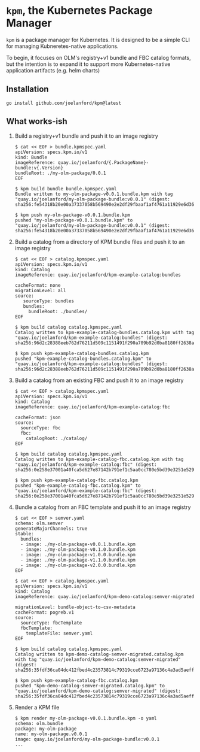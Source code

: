 # `kpm`, the Kubernetes Package Manager

`kpm` is a package manager for Kubernetes. It is designed to be a simple CLI for managing
Kubneretes-native applications.

To begin, it focuses on OLM's registry+v1 bundle and FBC catalog formats, but the intention
is to expand it to support more Kubernetes-native application artifacts (e.g. helm charts)

## Installation

```console
go install github.com/joelanford/kpm@latest
```

## What works-ish

1. Build a registry+v1 bundle and push it to an image registry

   ```
   $ cat << EOF > bundle.kpmspec.yaml
   apiVersion: specs.kpm.io/v1
   kind: Bundle
   imageReference: quay.io/joelanford/{.PackageName}-bundle:v{.Version}
   bundleRoot: ./my-olm-package/0.0.1
   EOF

   $ kpm build bundle bundle.kpmspec.yaml
   Bundle written to my-olm-package-v0.0.1.bundle.kpm with tag "quay.io/joelanford/my-olm-package-bundle:v0.0.1" (digest: sha256:fe54318b20e00a37337058b569490e2e2df29fbaaf1af4761a11929e6d364ace)

   $ kpm push my-olm-package-v0.0.1.bundle.kpm
   pushed "my-olm-package-v0.0.1.bundle.kpm" to "quay.io/joelanford/my-olm-package-bundle:v0.0.1" (digest: sha256:fe54318b20e00a37337058b569490e2e2df29fbaaf1af4761a11929e6d364ace)
   ```

2. Build a catalog from a directory of KPM bundle files and push it to an image registry

   ```
   $ cat << EOF > catalog.kpmspec.yaml
   apiVersion: specs.kpm.io/v1
   kind: Catalog
   imageReference: quay.io/joelanford/kpm-example-catalog:bundles

   cacheFormat: none
   migrationLevel: all
   source:
      sourceType: bundles
      bundles:
        bundleRoot: ./bundles/
   EOF
   
   $ kpm build catalog catalog.kpmspec.yaml
   Catalog written to kpm-example-catalog-bundles.catalog.kpm with tag "quay.io/joelanford/kpm-example-catalog:bundles" (digest: sha256:96d2c28388eeb762d76211d509c1151491f290a709b92d0ba8180ff2638adcee)
   
   $ kpm push kpm-example-catalog-bundles.catalog.kpm
   pushed "kpm-example-catalog-bundles.catalog.kpm" to "quay.io/joelanford/kpm-example-catalog:bundles" (digest: sha256:96d2c28388eeb762d76211d509c1151491f290a709b92d0ba8180ff2638adcee)
   ```

2. Build a catalog from an existing FBC and push it to an image registry

   ```
   $ cat << EOF > catalog.kpmspec.yaml
   apiVersion: specs.kpm.io/v1
   kind: Catalog
   imageReference: quay.io/joelanford/kpm-example-catalog:fbc

   cacheFormat: json
   source:
     sourceType: fbc
     fbc:
       catalogRoot: ./catalog/
   EOF

   $ kpm build catalog catalog.kpmspec.yaml
   Catalog written to kpm-example-catalog-fbc.catalog.kpm with tag "quay.io/joelanford/kpm-example-catalog:fbc" (digest: sha256:0e258e37001a40fca5d627e87142b791ef1c5aa0cc780e5bd39e3251e52901d2)

   $ kpm push kpm-example-catalog-fbc.catalog.kpm
   pushed "kpm-example-catalog-fbc.catalog.kpm" to "quay.io/joelanford/kpm-example-catalog:fbc" (digest: sha256:0e258e37001a40fca5d627e87142b791ef1c5aa0cc780e5bd39e3251e52901d2)
   ```

3. Bundle a catalog from an FBC template and push it to an image registry

   ```
   $ cat << EOF > semver.yaml
   schema: olm.semver
   generateMajorChannels: true
   stable:
     bundles:
     - image: ./my-olm-package-v0.0.1.bundle.kpm
     - image: ./my-olm-package-v0.1.0.bundle.kpm
     - image: ./my-olm-package-v1.0.0.bundle.kpm
     - image: ./my-olm-package-v1.1.0.bundle.kpm
     - image: ./my-olm-package-v2.0.0.bundle.kpm
   EOF

   $ cat << EOF > catalog.kpmspec.yaml
   apiVersion: specs.kpm.io/v1
   kind: Catalog
   imageReference: quay.io/joelanford/kpm-demo-catalog:semver-migrated

   migrationLevel: bundle-object-to-csv-metadata
   cacheFormat: pogreb.v1
   source:
     sourceType: fbcTemplate
     fbcTemplate:
       templateFile: semver.yaml
   EOF

   $ kpm build catalog catalog.kpmspec.yaml
   Catalog written to kpm-demo-catalog-semver-migrated.catalog.kpm with tag "quay.io/joelanford/kpm-demo-catalog:semver-migrated" (digest: sha256:35fdf36ca04dc412fbed4c23573814c79319cce6723a97136c4a3ad5aeff4941)

   $ kpm push kpm-example-catalog-fbc.catalog.kpm
   pushed "kpm-demo-catalog-semver-migrated.catalog.kpm" to "quay.io/joelanford/kpm-demo-catalog:semver-migrated" (digest: sha256:35fdf36ca04dc412fbed4c23573814c79319cce6723a97136c4a3ad5aeff4941)
   ```

4. Render a KPM file

   ```
   $ kpm render my-olm-package-v0.0.1.bundle.kpm -o yaml
   schema: olm.bundle
   package: my-olm-package
   name: my-olm-package.v0.0.1
   image: quay.io/joelanford/my-olm-package-bundle:v0.0.1
   ...
   ```
